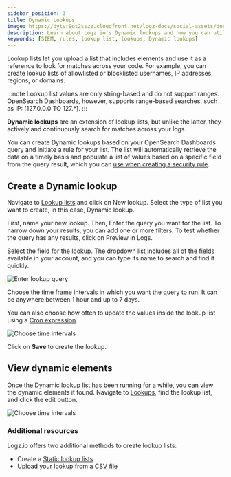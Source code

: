 ```yaml
---
sidebar_position: 3
title: Dynamic Lookups
image: https://dytvr9ot2sszz.cloudfront.net/logz-docs/social-assets/docs-social.jpg
description: Learn about Logz.io's Dynamic lookups and how you can utilize them
keywords: [SIEM, rules, lookup list, lookups, Dynamic lookups]
---
```




Lookup lists let you upload a list that includes elements and use it as a reference to look for matches across your code. For example, you can create lookup lists of allowlisted or blocklisted usernames, IP addresses, regions, or domains.

:::note
Lookup list values are only string-based and do not support ranges. OpenSearch Dashboards, however, supports range-based searches, such as IP: [127.0.0.0 TO 127.*].
:::

**Dynamic lookups** are an extension of lookup lists, but unlike the latter, they actively and continuously search for matches across your logs. 

You can create Dynamic lookups based on your OpenSearch Dashboards query and initiate a rule for your list. The list will automatically retrieve the data on a timely basis and populate a list of values based on a specific field from the query result, which you can [use when creating a security rule](/docs/user-guide/cloud-siem/lookup-lists/lookups/#add-a-lookup-list-filter-to-a-security-rule). 

## Create a Dynamic lookup

Navigate to [Lookup lists](https://app.logz.io/#/dashboard/security/lookups) and click on New lookup. Select the type of list you want to create, in this case, Dynamic lookup.

First, name your new lookup. Then, Enter the query you want for the list. To narrow down your results, you can add one or more filters. To test whether the query has any results, click on Preview in Logs.

Select the field for the lookup. The dropdown list includes all of the fields available in your account, and you can type its name to search and find it quickly.

![Enter lookup query](https://dytvr9ot2sszz.cloudfront.net/logz-docs/siem-lookups/create-new-dynamic-lookup.png)

Choose the time frame intervals in which you want the query to run. It can be anywhere between 1 hour and up to 7 days. 

You can also choose how often to update the values inside the lookup list using a [Cron expression](https://www.freeformatter.com/cron-expression-generator-quartz.html#cronexpressionexamples/).

![Choose time intervals](https://dytvr9ot2sszz.cloudfront.net/logz-docs/siem-lookups/dynamic-lookup-scehdule.png)

Click on **Save** to create the lookup.


## View dynamic elements

Once the Dynamic lookup list has been running for a while, you can view the dynamic elements it found. Navigate to [Lookups](https://app.logz.io/#/dashboard/security/lookups), find the lookup list, and click the edit button.

![Choose time intervals](https://dytvr9ot2sszz.cloudfront.net/logz-docs/siem-lookups/dynamic-elements-region.png)

<h3 id="additional">Additional resources</h3>

Logz.io offers two additional methods to create lookup lists: 

*  Create a [Static lookup lists](/docs/user-guide/cloud-siem/lookup-lists/static-lookup)
* Upload your lookup from a [CSV file](/docs/user-guide/cloud-siem/lookup-lists/static-lookup#create-a-lookup-list-via-csv)
